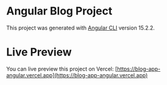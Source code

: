 # Angular Blog Project

This project was generated with [Angular CLI](https://github.com/angular/angular-cli) version 15.2.2.

# Live Preview

You can live preview this project on Vercel: [https://blog-app-angular.vercel.app](https://blog-app-angular.vercel.app)

